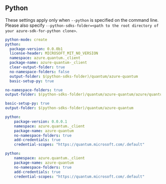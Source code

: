 ## Python

These settings apply only when `--python` is specified on the command line.
Please also specify `--python-sdks-folder=<path to the root directory of your azure-sdk-for-python clone>`.

``` yaml $(python)
python-mode: create
python:
  package-version: 0.0.0b1
  license-header: MICROSOFT_MIT_NO_VERSION
  namespace: azure.quantum._client
  package-name: azure-quantum-_client
  clear-output-folder: true
  no-namespace-folders: false
  output-folder: $(python-sdks-folder)/quantum/azure-quantum
  basic-setup-py: true
```

```yaml $(python) && $(python-mode) == 'update'
no-namespace-folders: true
output-folder: $(python-sdks-folder)/quantum/azure-quantum/azure/quantum/_client
```

```yaml $(python) && $(python-mode) == 'create'
basic-setup-py: true
output-folder: $(python-sdks-folder)/quantum/azure-quantum
```

```yaml $(python) && $(python-mode) == 'cli'
python:
    package-version: 0.0.0.1
    namespace: azure.quantum._client
    package-name: azure-quantum
    no-namespace-folders: true
    add-credentials: true
    credential-scopes: "https://quantum.microsoft.com/.default"
```

```yaml $(python) && $(python-mode) == 'pythonSdk'
python:
    namespace: azure.quantum._client
    package-name: azure-quantum
    no-namespace-folders: true
    add-credentials: true
    credential-scopes: "https://quantum.microsoft.com/.default"
```
